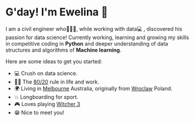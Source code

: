 # G'day! I'm Ewelina 👋

I am a civil engineer who👷🏻‍♀️, while working with data💻 , discovered his passion for data science! Currently working, learning and growing my skills in competitive coding in **Python** and deeper understanding of data structures and algorithms of **Machine learning**.



Here are some ideas to get you started:
* 💻 Crush on data science.
* ✍🏻 The [80/20](https://en.wikipedia.org/wiki/Pareto_principle) rule in life and work.
* 🌍 Living in [Melbourne](https://www.visitmelbourne.com) Australia, originally from [Wroclaw](https://www.wroclaw.pl) Poland.
* 💥 Longboarding for sport.
* 🎮 Loves playing [Witcher 3](https://store.steampowered.com/app/292030/Wiedmin_3_Dziki_Gon/)
* 😁 Nice to meet you!
